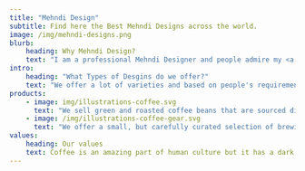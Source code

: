 ```yaml
---
title: "Mehndi Design"
subtitle: Find here the Best Mehndi Designs across the world.
image: /img/mehndi-designs.png
blurb:
    heading: Why Mehndi Design?
    text: "I am a professional Mehndi Designer and people admire my <a href="https://mehndidesign.io/">Mehndi Design work</a> across the world. Find my designs and you tell yourself what is the difference do you find?"
intro:
    heading: "What Types of Desgins do we offer?"
    text: "We offer a lot of varieties and based on people's requirements. We bring you fll hand mehndi designs, Bridal Mehndi designs, Finger Mehndi designs etc."
products:
    - image: img/illustrations-coffee.svg
      text: "We sell green and roasted coffee beans that are sourced directly from independent farmers and farm cooperatives. We’re proud to offer a variety of coffee beans grown with great care for the environment and local communities. Check our post or contact us directly for current availability."
    - image: /img/illustrations-coffee-gear.svg
      text: "We offer a small, but carefully curated selection of brewing gear and tools for every taste and experience level. No matter if you roast your own beans or just bought your first french press, you’ll find a gadget to fall in love with in our shop."
values:
    heading: Our values
    text: Coffee is an amazing part of human culture but it has a dark side too – one of colonialism and mindless abuse of natural resources and human lives. We want to turn this around and return the coffee trade to the drink’s exhilarating, empowering and unifying nature.
---
```

